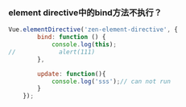 ### element directive中的bind方法不执行？
```js
Vue.elementDirective('zen-element-directive', {
        bind: function () {
            console.log(this);
//            alert(111)
        },

        update: function(){
            console.log('sss');// can not run
        }
    });
```
